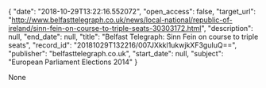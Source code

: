 {
  "date": "2018-10-29T13:22:16.552072", 
  "open_access": false, 
  "target_url": "http://www.belfasttelegraph.co.uk/news/local-national/republic-of-ireland/sinn-fein-on-course-to-triple-seats-30303172.html", 
  "description": null, 
  "end_date": null, 
  "title": "Belfast Telegraph: Sinn Fein on course to triple seats", 
  "record_id": "20181029T132216/007JXkkl1ukwjkXF3guIuQ==", 
  "publisher": "belfasttelegraph.co.uk", 
  "start_date": null, 
  "subject": "European Parliament Elections 2014"
}

None
